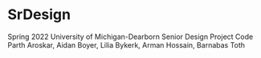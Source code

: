 # SrDesign
Spring 2022 University of Michigan-Dearborn Senior Design Project Code
Parth Aroskar, Aidan Boyer, Lilia Bykerk, Arman Hossain, Barnabas Toth